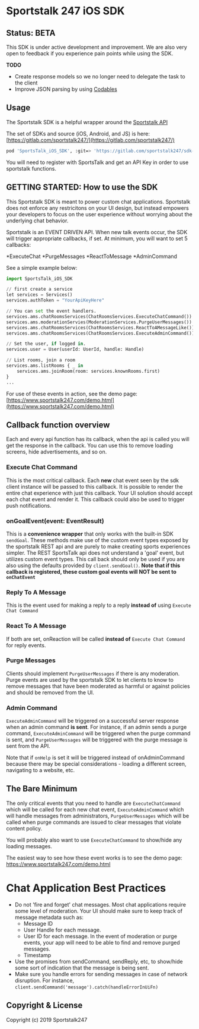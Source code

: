 # Sportstalk 247 iOS SDK

## Status: BETA
This SDK is under active development and improvement. We are also very open to feedback if you experience pain points while using the SDK.

**TODO**
- Create response models so we no longer need to delegate the task to the client
- Improve JSON parsing by using [Codables](https://learnappmaking.com/codable-json-swift-how-to/)

## Usage
The Sportstalk SDK is a helpful wrapper around the [Sportstalk API](https://apiref.sportstalk247.com/?version=latest)

The set of SDKs and source (iOS, Android, and JS) is here: [https://gitlab.com/sportstalk247/](https://gitlab.com/sportstalk247/)


```bash
pod 'SportsTalk_iOS_SDK', :git=> 'https://gitlab.com/sportstalk247/sdk-ios-swift.git'
```
You will need to register with SportsTalk and get an API Key in order to use sportstalk functions.


## GETTING STARTED: How to use the SDK
This Sportstalk SDK is meant to power custom chat applications.  Sportstalk does not enforce any restricitons on your UI design, but instead empowers your developers to focus on the user experience without worrying about the underlying chat behavior.

Sportstalk is an EVENT DRIVEN API. When new talk events occur, the SDK will trigger appropriate callbacks, if set.
At minimum, you will want to set 5 callbacks:

*ExecuteChat 
*PurgeMessages
*ReactToMessage
*AdminCommand

See a simple example below:

```python
import SportsTalk_iOS_SDK

// first create a service
let services = Services()
services.authToken = "YourApiKeyHere"

// You can set the event handlers.
services.ams.chatRoomsServices(ChatRoomsServices.ExecuteChatCommand()) { _ in }
services.ams.moderationServies(ModerationServices.PurgeUserMessages()) { _ in }
services.ams.chatRoomsServices(ChatRoomsServices.ReactToAMessageLike()) { _ in }
services.ams.chatRoomsServices(ChatRoomsServices.ExecuteAdminCommand()) { _ in }

// Set the user, if logged in.
services.user = User(userId: UserId, handle: Handle)

// List rooms, join a room
services.ams.listRooms { _ in
    services.ams.joinRoom(room: services.knownRooms.first)
}
...
```
For use of these events in action, see the demo page: [https://www.sportstalk247.com/demo.html](https://www.sportstalk247.com/demo.html)


## Callback function overview 

Each and every api function has its callback, when the api is called you will get the response in the callback. You can use this to remove loading screens, hide advertisements, and so on.

### Execute Chat Command
This is the most critical callback. Each **new** chat event seen by the sdk client instance will be passed to this callback.  It is possible to render the entire chat experience with just this callback.
Your UI solution should accept each chat event and render it.  This callback could also be used to trigger push notifications.

### onGoalEvent(event: EventResult)
This is a **convenience wrapper** that only works with the built-in SDK `sendGoal`.  These methods make use of the custom event types exposed by the sportstalk REST api and are purely to make creating sports experiences simpler. The REST SportsTalk api does not understand a 'goal' event, but utilizes custom event types.  This call back should only be used if you are also using the defaults provided by `client.sendGoal()`.
**Note that if this callback is registered, these custom goal events will NOT be sent to `onChatEvent`**

### Reply To A Message
This is the event used for making a reply to a reply **instead of** using `Execute Chat Command` 

### React To A Message
If both are set, onReaction will be called **instead of** `Execute Chat Command`  for reply events.

### Purge Messages
Clients should implement `PurgeUserMessages` if there is any moderation.  Purge events are used by the sportstalk SDK to let clients to know to remove messages that have been moderated as harmful or against policies and should be removed from the UI.

### Admin Command
`ExecuteAdminCommand` will be triggered on a successful server response when an admin command **is sent**.  For instance, if an admin sends a purge command, `ExecuteAdminCommand` will be triggered when the purge command is sent, and `PurgeUserMessages` will be triggered with the purge message is sent from the API.

Note that if `onHelp` is set it will be triggered instead of onAdminCommand because there may be special considerations - loading a different screen, navigating to a website, etc.


## The Bare Minimum
The only critical events that you need to handle are `ExecuteChatCommand` which will be called for each new chat event, `ExecuteAdminCommand` which will handle messages from administrators, `PurgeUserMessages` which will be called when purge commands are issued to clear messages that violate content policy.

You will probably also want to use `ExecuteChatCommand` to show/hide any loading messages.

The easiest way to see how these event works is to see the demo page: https://www.sportstalk247.com/demo.html

# Chat Application Best Practices
* Do not 'fire and forget' chat messages.  Most chat applications require some level of moderation.  Your UI should make sure to keep track of message metadata such as:
    * Message ID
    * User Handle for each message.
    * User ID for each message.  In the event of moderation or purge events,  your app will need to be able to find and remove purged messages.
    * Timestamp
* Use the promises from sendCommand, sendReply, etc, to show/hide some sort of indication that the message is being sent.
* Make sure you handle errors for sending messages in case of network disruption.   For instance, `client.sendCommand('message').catch(handleErrorInUiFn)`

## Copyright & License

Copyright (c) 2019 Sportstalk247
